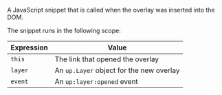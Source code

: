 A JavaScript snippet that is called when the overlay was inserted into the DOM.

The snippet runs in the following scope:

| Expression | Value                                    |
|------------|------------------------------------------|
| `this`     | The link that opened the overlay         |
| `layer`    | An `up.Layer` object for the new overlay |
| `event`    | An `up:layer:opened` event               |
